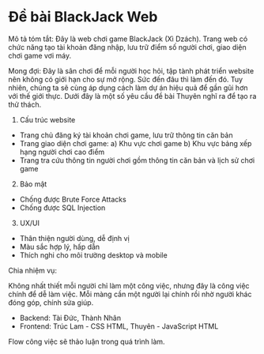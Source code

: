 # Đề bài BlackJack Web

Mô tả tóm tắt: Đây là web chơi game BlackJack (Xì Dzách). Trang web có chức năng tạo tài khoản đăng nhập, lưu trữ điểm số người chơi, giao diện chơi game vơi máy.

Mong đợi: Đây là sân chơi để mỗi người học hỏi, tập tành phát triển website nên không có giới hạn cho sự mở rộng. Sức đến đâu thì làm đến đó. Tuy nhiên, chúng ta sẽ cùng áp dụng cách làm dự án hiệu quả để gần gũi hơn với thế giới thực. Dưới đây là một số yêu cầu đề bài Thuyên nghĩ ra để tạo ra thử thách.

1. Cấu trúc website

- Trang chủ đăng ký tài khoản chơi game, lưu trữ thông tin căn bản
- Trang giao diện chơi game: a) Khu vực chơi game b) Khu vực bảng xếp hạng người chơi cao điểm
- Trang tra cứu thông tin người chơi gồm thông tin căn bản và lịch sử chơi game 

2. Bảo mật

- Chống được Brute Force Attacks
- Chống được SQL Injection

3. UX/UI

- Thân thiện người dùng, dễ định vị
- Màu sắc hợp lý, hấp dẫn
- Thích nghi cho môi trường desktop và mobile

Chia nhiệm vụ:

Không nhất thiết mỗi người chỉ làm một công việc, nhưng đây là công việc chính để dễ làm việc. Mỗi màng cần một người lại chính rồi nhờ người khác đóng góp, chính sửa giúp.

- Backend: Tài Đức, Thành Nhân
- Frontend: Trúc Lam - CSS HTML, Thuyên - JavaScript HTML

Flow công việc sẽ thảo luận trong quá trình làm.
